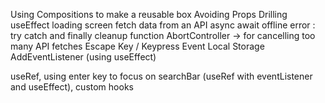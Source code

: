 Using Compositions to make a reusable box
Avoiding Props Drilling
useEffect
loading screen
fetch data from an API
async await
offline error : try catch and finally
cleanup function
AbortController -> for cancelling too many API fetches
Escape Key / Keypress Event
Local Storage
AddEventListener (using useEffect)
<!-- --------------------------------------------------- -->
<!--           Completed till 13 - Lecture 005           -->
<!-- --------------------------------------------------- -->
useRef, using enter key to focus on searchBar (useRef with eventListener and useEffect), custom hooks
